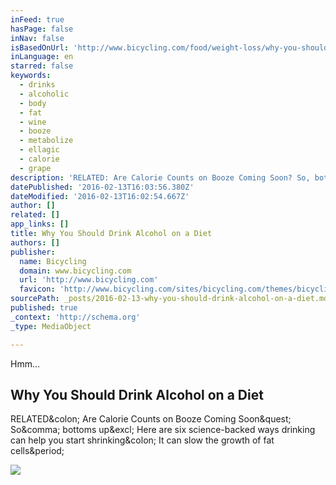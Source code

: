 ```yaml
---
inFeed: true
hasPage: false
inNav: false
isBasedOnUrl: 'http://www.bicycling.com/food/weight-loss/why-you-should-drink-alcohol-on-a-diet'
inLanguage: en
starred: false
keywords:
  - drinks
  - alcoholic
  - body
  - fat
  - wine
  - booze
  - metabolize
  - ellagic
  - calorie
  - grape
description: 'RELATED: Are Calorie Counts on Booze Coming Soon? So, bottoms up! Here are six science-backed ways drinking can help you start shrinking: It can slow the growth of fat cells.'
datePublished: '2016-02-13T16:03:56.380Z'
dateModified: '2016-02-13T16:02:54.667Z'
author: []
related: []
app_links: []
title: Why You Should Drink Alcohol on a Diet
authors: []
publisher:
  name: Bicycling
  domain: www.bicycling.com
  url: 'http://www.bicycling.com'
  favicon: 'http://www.bicycling.com/sites/bicycling.com/themes/bicycling/favicon.ico'
sourcePath: _posts/2016-02-13-why-you-should-drink-alcohol-on-a-diet.md
published: true
_context: 'http://schema.org'
_type: MediaObject

---
```

Hmm...

<article style=""><h1>Why You Should Drink Alcohol on a Diet</h1><p>RELATED&amp;colon; Are Calorie Counts on Booze Coming Soon&amp;quest; So&amp;comma; bottoms up&amp;excl; Here are six science-backed ways drinking can help you start shrinking&amp;colon; It can slow the growth of fat cells&amp;period;</p><img src="http://www.bicycling.com/sites/bicycling.com/files/articles/2016/01/drinking-diet.jpg" /></article>